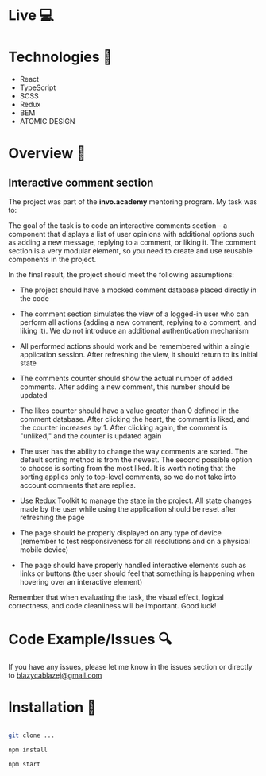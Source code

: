 # Live 💻

# Technologies 🔧

- React
- TypeScript
- SCSS
- Redux
- BEM
- ATOMIC DESIGN

# Overview 🎉

## Interactive comment section

The project was part of the **invo.academy** mentoring program. My task was to:

The goal of the task is to code an interactive comments section - a component that displays a list of user opinions with additional options such as adding a new message, replying to a comment, or liking it. The comment section is a very modular element, so you need to create and use reusable components in the project.

In the final result, the project should meet the following assumptions:

- The project should have a mocked comment database placed directly in the code

- The comment section simulates the view of a logged-in user who can perform all actions (adding a new comment, replying to a comment, and liking it). We do not introduce an additional authentication mechanism

- All performed actions should work and be remembered within a single application session. After refreshing the view, it should return to its initial state

- The comments counter should show the actual number of added comments. After adding a new comment, this number should be updated

- The likes counter should have a value greater than 0 defined in the comment database. After clicking the heart, the comment is liked, and the counter increases by 1. After clicking again, the comment is "unliked," and the counter is updated again

- The user has the ability to change the way comments are sorted. The default sorting method is from the newest. The second possible option to choose is sorting from the most liked. It is worth noting that the sorting applies only to top-level comments, so we do not take into account comments that are replies.

- Use Redux Toolkit to manage the state in the project. All state changes made by the user while using the application should be reset after refreshing the page

- The page should be properly displayed on any type of device (remember to test responsiveness for all resolutions and on a physical mobile device)

- The page should have properly handled interactive elements such as links or buttons (the user should feel that something is happening when hovering over an interactive element)

Remember that when evaluating the task, the visual effect, logical correctness, and code cleanliness will be important. Good luck!

# Code Example/Issues 🔍

If you have any issues, please let me know in the issues section or directly to blazycablazej@gmail.com

<!-- # Planned Features -->

# Installation 💾

```bash

git clone ...

npm install

npm start

```
